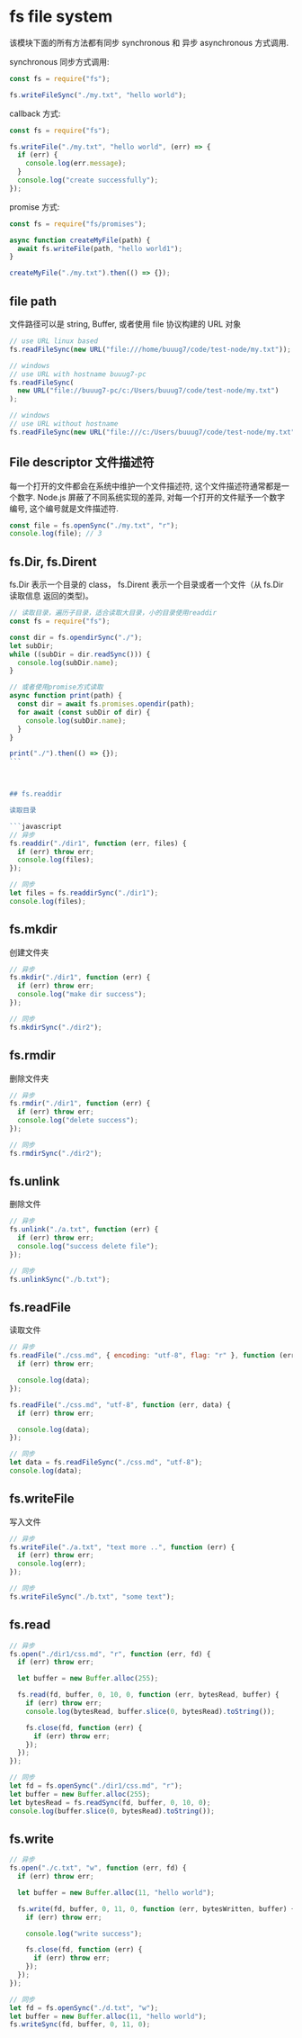 # fs file system

该模块下面的所有方法都有同步 synchronous 和 异步 asynchronous 方式调用.

synchronous 同步方式调用:

```javascript
const fs = require("fs");

fs.writeFileSync("./my.txt", "hello world");
```

callback 方式:

```javascript
const fs = require("fs");

fs.writeFile("./my.txt", "hello world", (err) => {
  if (err) {
    console.log(err.message);
  }
  console.log("create successfully");
});
```

promise 方式:

```javascript
const fs = require("fs/promises");

async function createMyFile(path) {
  await fs.writeFile(path, "hello world1");
}

createMyFile("./my.txt").then(() => {});
```

## file path

文件路径可以是 string, Buffer, 或者使用 file 协议构建的 URL 对象

```javascript
// use URL linux based
fs.readFileSync(new URL("file:///home/buuug7/code/test-node/my.txt"));

// windows
// use URL with hostname buuug7-pc
fs.readFileSync(
  new URL("file://buuug7-pc/c:/Users/buuug7/code/test-node/my.txt")
);

// windows
// use URL without hostname
fs.readFileSync(new URL("file:///c:/Users/buuug7/code/test-node/my.txt"));
```

## File descriptor 文件描述符

每一个打开的文件都会在系统中维护一个文件描述符, 这个文件描述符通常都是一个数字. Node.js 屏蔽了不同系统实现的差异, 对每一个打开的文件赋予一个数字编号, 这个编号就是文件描述符.

```javascript
const file = fs.openSync("./my.txt", "r");
console.log(file); // 3
```

## fs.Dir, fs.Dirent

fs.Dir 表示一个目录的 class， fs.Dirent 表示一个目录或者一个文件（从 fs.Dir 读取信息 返回的类型)。

````javascript
// 读取目录，遍历子目录，适合读取大目录，小的目录使用readdir
const fs = require("fs");

const dir = fs.opendirSync("./");
let subDir;
while ((subDir = dir.readSync())) {
  console.log(subDir.name);
}

// 或者使用promise方式读取
async function print(path) {
  const dir = await fs.promises.opendir(path);
  for await (const subDir of dir) {
    console.log(subDir.name);
  }
}

print("./").then(() => {});
```



## fs.readdir

读取目录

```javascript
// 异步
fs.readdir("./dir1", function (err, files) {
  if (err) throw err;
  console.log(files);
});

// 同步
let files = fs.readdirSync("./dir1");
console.log(files);
````

## fs.mkdir

创建文件夹

```javascript
// 异步
fs.mkdir("./dir1", function (err) {
  if (err) throw err;
  console.log("make dir success");
});

// 同步
fs.mkdirSync("./dir2");
```

## fs.rmdir

删除文件夹

```javascript
// 异步
fs.rmdir("./dir1", function (err) {
  if (err) throw err;
  console.log("delete success");
});

// 同步
fs.rmdirSync("./dir2");
```

## fs.unlink

删除文件

```javascript
// 异步
fs.unlink("./a.txt", function (err) {
  if (err) throw err;
  console.log("success delete file");
});

// 同步
fs.unlinkSync("./b.txt");
```

## fs.readFile

读取文件

```javascript
// 异步
fs.readFile("./css.md", { encoding: "utf-8", flag: "r" }, function (err, data) {
  if (err) throw err;

  console.log(data);
});

fs.readFile("./css.md", "utf-8", function (err, data) {
  if (err) throw err;

  console.log(data);
});

// 同步
let data = fs.readFileSync("./css.md", "utf-8");
console.log(data);
```

## fs.writeFile

写入文件

```javascript
// 异步
fs.writeFile("./a.txt", "text more ..", function (err) {
  if (err) throw err;
  console.log(err);
});

// 同步
fs.writeFileSync("./b.txt", "some text");
```

## fs.read

```javascript
// 异步
fs.open("./dir1/css.md", "r", function (err, fd) {
  if (err) throw err;

  let buffer = new Buffer.alloc(255);

  fs.read(fd, buffer, 0, 10, 0, function (err, bytesRead, buffer) {
    if (err) throw err;
    console.log(bytesRead, buffer.slice(0, bytesRead).toString());

    fs.close(fd, function (err) {
      if (err) throw err;
    });
  });
});

// 同步
let fd = fs.openSync("./dir1/css.md", "r");
let buffer = new Buffer.alloc(255);
let bytesRead = fs.readSync(fd, buffer, 0, 10, 0);
console.log(buffer.slice(0, bytesRead).toString());
```

## fs.write

```javascript
// 异步
fs.open("./c.txt", "w", function (err, fd) {
  if (err) throw err;

  let buffer = new Buffer.alloc(11, "hello world");

  fs.write(fd, buffer, 0, 11, 0, function (err, bytesWritten, buffer) {
    if (err) throw err;

    console.log("write success");

    fs.close(fd, function (err) {
      if (err) throw err;
    });
  });
});

// 同步
let fd = fs.openSync("./d.txt", "w");
let buffer = new Buffer.alloc(11, "hello world");
fs.writeSync(fd, buffer, 0, 11, 0);
```
